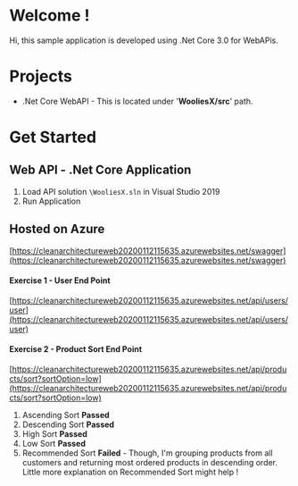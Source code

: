 # Welcome !

Hi, this sample application is developed using .Net Core 3.0 for WebAPis. 

# Projects 

- .Net Core WebAPI - This is located under '**WooliesX/src**' path.

# Get Started

## Web API - .Net Core Application

1. Load API solution `\WooliesX.sln` in Visual Studio 2019
2. Run Application

## Hosted on Azure
[https://cleanarchitectureweb20200112115635.azurewebsites.net/swagger](https://cleanarchitectureweb20200112115635.azurewebsites.net/swagger)
#### Exercise 1 - User End Point
[https://cleanarchitectureweb20200112115635.azurewebsites.net/api/users/user](https://cleanarchitectureweb20200112115635.azurewebsites.net/api/users/user)


#### Exercise 2 - Product Sort End Point
[https://cleanarchitectureweb20200112115635.azurewebsites.net/api/products/sort?sortOption=low](https://cleanarchitectureweb20200112115635.azurewebsites.net/api/products/sort?sortOption=low)

 1. Ascending Sort **Passed**
 2. Descending Sort **Passed**
 3. High Sort **Passed**
 4. Low Sort **Passed**
 5. Recommended Sort **Failed** - 
Though, I'm grouping products from all customers and returning most ordered products in descending order. Little more explanation on Recommended Sort might help !